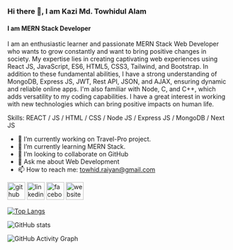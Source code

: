 ### Hi there 👋, I am Kazi Md. Towhidul Alam
#### I am MERN Stack Developer
I am an enthusiastic learner and passionate MERN Stack Web Developer who wants to grow constantly and want to bring positive changes in society. My expertise lies in creating captivating web experiences using React JS, JavaScript, ES6, HTML5, CSS3, Tailwind, and Bootstrap. In addition to these fundamental abilities, I have a strong understanding of MongoDB, Express JS, JWT, Rest API, JSON, and AJAX, ensuring dynamic and reliable online apps. I'm also familiar with Node, C, and C++, which adds versatility to my coding capabilities. I have a great interest in working with new technologies which can bring positive impacts on human life.

Skills: REACT / JS / HTML / CSS / Node JS / Express JS / MongoDB / Next JS

- 🔭 I’m currently working on Travel-Pro project. 
- 🌱 I’m currently learning MERN Stack. 
- 👯 I’m looking to collaborate on GitHub 
- 💬 Ask me about Web Development 
- 📫 How to reach me: towhid.raiyan@gmail.com 


[<img src='https://cdn.jsdelivr.net/npm/simple-icons@3.0.1/icons/github.svg' alt='github' height='40'>](https://github.com/https://github.com/Towhid-Raiyan)  [<img src='https://cdn.jsdelivr.net/npm/simple-icons@3.0.1/icons/linkedin.svg' alt='linkedin' height='40'>](https://www.linkedin.com/in/https://www.linkedin.com/in/kazi-md-towhidul-alam-77402b1aa//)  [<img src='https://cdn.jsdelivr.net/npm/simple-icons@3.0.1/icons/facebook.svg' alt='facebook' height='40'>](https://www.facebook.com/https://www.facebook.com/profile.php?id=100008365682271)  [<img src='https://cdn.jsdelivr.net/npm/simple-icons@3.0.1/icons/icloud.svg' alt='website' height='40'>](https://64a2f007c002912ac58b57ba--classy-treacle-07612f.netlify.app/)  

[![Top Langs](https://github-readme-stats.vercel.app/api/top-langs/?username=https://github.com/Towhid-Raiyan)](https://github.com/anuraghazra/github-readme-stats)

![GitHub stats](https://github-readme-stats.vercel.app/api?username=https://github.com/Towhid-Raiyan&show_icons=true)  

![GitHub Activity Graph](https://activity-graph.herokuapp.com/graph?username=https://github.com/Towhid-Raiyan)  

